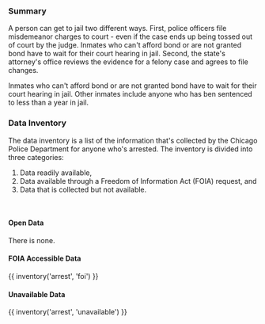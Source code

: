 ### Summary

A person can get to jail two different ways. First, police officers file misdemeanor charges to court - even if the case ends up being tossed out of court by the judge. Inmates who can't afford bond or are not granted bond have to wait for their court hearing in jail. Second, the state's attorney's office reviews the evidence for a felony case and agrees to file changes.

Inmates who can't afford bond or are not granted bond have to wait for their court hearing in jail. Other inmates include anyone who has ben sentenced to less than a year in jail.

### Data Inventory

The data inventory is a list of the information that's collected by the Chicago Police Department for anyone who's arrested. The inventory is divided into three categories:
<ol>
  <li>Data readily available,</li>
  <li>Data available through a Freedom of Information Act (FOIA) request, and</li>
  <li>Data that is collected but not available.</li>
</ol>
<br>

#### Open Data

There is none.

#### FOIA Accessible Data

{{ inventory('arrest', 'foi') }}

#### Unavailable Data

{{ inventory('arrest', 'unavailable') }}
